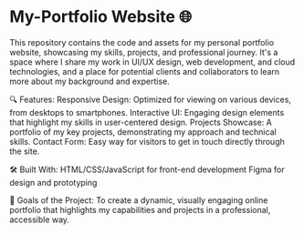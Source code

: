 # My-Portfolio Website 🌐

This repository contains the code and assets for my personal portfolio website, showcasing my skills, projects, and professional journey. It's a space where I share my work in UI/UX design, web development, and cloud technologies, and a place for potential clients and collaborators to learn more about my background and expertise.

🔍 Features:
Responsive Design: Optimized for viewing on various devices, from desktops to smartphones.
Interactive UI: Engaging design elements that highlight my skills in user-centered design.
Projects Showcase: A portfolio of my key projects, demonstrating my approach and technical skills.
Contact Form: Easy way for visitors to get in touch directly through the site.

🛠 Built With:
HTML/CSS/JavaScript for front-end development
Figma for design and prototyping


🎯 Goals of the Project:
To create a dynamic, visually engaging online portfolio that highlights my capabilities and projects in a professional, accessible way.

